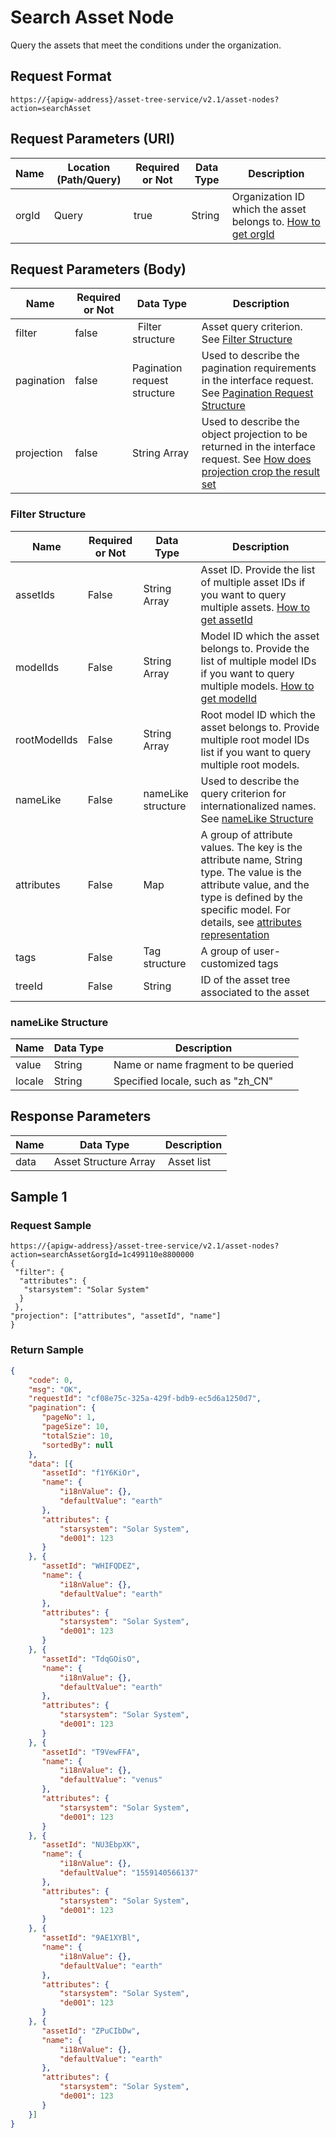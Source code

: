 # Search Asset Node



Query the assets that meet the conditions under the organization.

## Request Format

```
https://{apigw-address}/asset-tree-service/v2.1/asset-nodes?action=searchAsset
```

## Request Parameters (URI)

| Name | Location (Path/Query) | Required or Not | Data Type | Description |
|---------------|------------------|----------|-----------|--------------|
| orgId         | Query            | true     | String    | Organization ID which the asset belongs to. [How to get orgId](/docs/api/en/latest/api_faqs#how-to-get-organization-id-orgid-orgid)                |


## Request Parameters (Body)

| Name | Required or Not | Data Type | Description |
|-----------------|---------------|-------------------|-----|
| filter| false         |   Filter structure        | Asset query criterion. See [Filter Structure](/docs/api/en/latest/asset_tree/search_asset_node.html#filter-filterstruc) |
| pagination| false         | Pagination request structure  | Used to describe the pagination requirements in the interface request. See [Pagination Request Structure](/docs/api/en/latest/overview.html#pagination-request-structure)  |
| projection| false         | String Array          | Used to describe the object projection to be returned in the interface request. See [How does projection crop the result set](/docs/api/en/latest/api_faqs.html#how-does-projection-crop-the-result-set)|


### Filter Structure <filterstruc>

| Name | Required or Not | Data Type | Description |
|-----------|---------------|----|--------------|
| assetIds| False  | String Array  | Asset ID. Provide the list of multiple asset IDs if you want to query multiple assets. [How to get assetId](/docs/api/en/latest/api_faqs.html#how-to-get-asset-id-assetid-assetid)|
| modelIds | False | String Array | Model ID which the asset belongs to. Provide the list of multiple model IDs if you want to query multiple models. [How to get modelId](/docs/api/en/latest/api_faqs.html#how-to-get-model-id-modelid-modelid)|
| rootModelIds | False | String Array | Root model ID which the asset belongs to. Provide multiple root model IDs list if you want to query multiple root models. |
| nameLike | False | nameLike structure | Used to describe the query criterion for internationalized names. See [nameLike Structure](/docs/api/en/latest/asset_tree/search_asset_node.html#namelike-namelikestruc) |
| attributes  | False|Map |A group of attribute values. The key is the attribute name, String type. The value is the attribute value, and the type is defined by the specific model. For details, see [attributes representation](/docs/api/en/latest/api_faqs.html#attributes-representation) |
| tags | False | Tag structure | A group of user-customized tags |
| treeId | False | String | ID of the asset tree associated to the asset |


### nameLike Structure <namelikestruc>

| Name | Data Type | Description |
|-----------|---------------------|-----------------------|
| value        | String     | Name or name fragment to be queried|
| locale         | String     | Specified locale, such as "zh_CN"|


## Response Parameters

| Name | Data Type | Description |
|-----------|------------------|------------------|
| data      | Asset Structure Array |  Asset list    |




## Sample 1

### Request Sample

```
https://{apigw-address}/asset-tree-service/v2.1/asset-nodes?action=searchAsset&orgId=1c499110e8800000
{
 "filter": {
  "attributes": {
   "starsystem": "Solar System"
  }
 },
"projection": ["attributes", "assetId", "name"]
}
```

### Return Sample

```json
{
    "code": 0,
    "msg": "OK",
    "requestId": "cf08e75c-325a-429f-bdb9-ec5d6a1250d7",
    "pagination": {
       "pageNo": 1,
       "pageSize": 10,
       "totalSzie": 10,
       "sortedBy": null
    },
    "data": [{
       "assetId": "f1Y6KiOr",
       "name": {
           "i18nValue": {},
           "defaultValue": "earth"
       },
       "attributes": {
           "starsystem": "Solar System",
           "de001": 123
       }
    }, {
       "assetId": "WHIFQDEZ",
       "name": {
           "i18nValue": {},
           "defaultValue": "earth"
       },
       "attributes": {
           "starsystem": "Solar System",
           "de001": 123
       }
    }, {
       "assetId": "TdqGOisO",
       "name": {
           "i18nValue": {},
           "defaultValue": "earth"
       },
       "attributes": {
           "starsystem": "Solar System",
           "de001": 123
       }
    }, {
       "assetId": "T9VewFFA",
       "name": {
           "i18nValue": {},
           "defaultValue": "venus"
       },
       "attributes": {
           "starsystem": "Solar System",
           "de001": 123
       }
    }, {
       "assetId": "NU3EbpXK",
       "name": {
           "i18nValue": {},
           "defaultValue": "1559140566137"
       },
       "attributes": {
           "starsystem": "Solar System",
           "de001": 123
       }
    }, {
       "assetId": "9AE1XYBl",
       "name": {
           "i18nValue": {},
           "defaultValue": "earth"
       },
       "attributes": {
           "starsystem": "Solar System",
           "de001": 123
       }
    }, {
       "assetId": "ZPuCIbDw",
       "name": {
           "i18nValue": {},
           "defaultValue": "earth"
       },
       "attributes": {
           "starsystem": "Solar System",
           "de001": 123
       }
    }]
}
```

